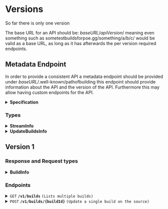 # Versions

So far there is only one version

The base URL for an API should be: _baseURL_/_apiVersion_/ meaning even something such as sometestbuildsforpoe.gg/something/a/b/c/ would be valid as a base URL, as long  as it has afterwards the per version required endpoints.

## Metadata Endpoint

In order to provide a consistent API a metadata endpoint should be provided under _baseURL_/.well-known/pathofbuilding this endpoint should provide information about the API and the version of the API.
Furthermore this may allow having custom endpoints for the API.

<details><summary><b>Specification</b></summary>
| Feature          | Field         | Type             | Description                                                                          |
| ---------------- | ------------- | ---------------- | ------------------------------------------------------------------------------------ |
| League Filtering | league_filter | bool             | This can  be used to indicate whether the API supports filtering based on leagues    |
| Gem Filtering    | gem_filter    | bool             | This can  be used to indicate whether the API supports filtering based on gems       |
| Streams          | streams       | StreamInfo[]     | A list of streams available to be queried against                                    |
| Update Builds    | update_builds | UpdateBuildsInfo | Indicates if the API supports updating builds via PoB and which fields are supported |

</details>

### Types

<details><summary><b>StreamInfo</b></summary>

| Field   | Type   | Description                     |
| ------- | ------ | ------------------------------- |
| name    | string | Name of the stream              |
| apiPath | string | API path to the stream endpoint |

apiPath might be changed to a generic endpoint such as `/v1/{stream}/builds`
</details>

<details><summary><b>UpdateBuildsInfo</b></summary>
| Field      | Type     | Description                                            |
| ---------- | -------- | ------------------------------------------------------ |
| hasSupport | bool     | indicates if the API supports updating external builds |
| fields     | string[] | list of fields that can be updated                     |

Example:

```json
{
    "hasSupport": true,
    "fields": ["description", "youtubeUrl"]
}
```
</details>

## Version 1

### Response and Request types

<details><summary><b>BuildInfo</b></summary>

| Field        | Type    | Description                         |
| ------------ | ------- | ----------------------------------- |
| pobdata      | string  | The Path of Building data           |
| name         | string  | The name of the build               |
| lastModified | integer | The last modification timestamp     |
| buildId      | string  | The unique identifier for the build |
</details>

### Endpoints

<details>
 <summary><code>GET</code> <code><b>/v1/builds</b></code> <code>(Lists multiple builds)</code></summary>

#### Parameters
> Query Parameters

| name   | type     | data type | description                             |
| ------ | -------- | --------- | --------------------------------------- |
| page   | optional | integer   | Used for pagination                     |
| league | optional | string    | Used to limit builds to a league        |
| gems   | optional | string    | Used to limit builds with specific gems |

##### League

These values will just be the base patch version for the league.

These links are generally available via poewiki see: https://www.poewiki.net/wiki/Necropolis_league _Official Page_.

Example values:

| Patch | League                 | value | url                                    |
| ----- | ---------------------- | ----- | -------------------------------------- |
| 3.25  | Settlers of Kalguur    | 3.25  | https://www.pathofexile.com/settlers   |
| 3.24  | Necropolis             | 3.24  | https://www.pathofexile.com/necropolis |
| 3.23  | Affliction             | 3.23  | https://www.pathofexile.com/affliction |
| 3.22  | Trial of the Ancestors | 3.22  | https://www.pathofexile.com/ancestor   |
| 3.4   | Delve                  | 3.4   | https://www.pathofexile.com/delve      |

#### Responses

| http code | content-type       | response           |
| --------- | ------------------ | ------------------ |
| `200`     | `application/json` | `BuildInfo object` |

</details>


<details>
 <summary><code>POST</code> <code><b>/v1/builds/{buildId}</b></code> <code>(Update a single build on the source)</code></summary>

#### Parameters
> Path Parameters

| name    | type     | data type | description                                                |
| ------- | -------- | --------- | ---------------------------------------------------------- |
| buildId | required | string    | The build in question on the source that should be updated |

#### Request

| Field      | Type     | Description                        |
| ---------- | -------- | ---------------------------------- |
| pobdata    | string   | The Path of Building data          |
| name       | string   | The name of the build              |
| customData | string[] | A list of custom data to be stored |

customData will be describable fields via the metadata endpoint, if customData is empty it is expected to be ignored and no changes should be made.

#### Responses

| http code | content-type               | response              | Description            |
| --------- | -------------------------- | --------------------- | ---------------------- |
| `200`     | `application/json`         | None                  | Update succesful       |
| `201`     | `application/json`         | None                  | Succesful creation     |
| `400`     | `text/html; charset=utf-8` | `Reason for failure`  | Input may be incorrect |
| `401`     | `text/html; charset=utf-8` | `Reason if necessary` | Auth incorrect         |
| `404`     | `text/html; charset=utf-8` | None                  | Build does not exist   |

</details>

